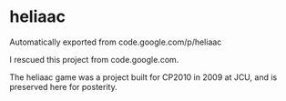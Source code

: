 # heliaac
Automatically exported from code.google.com/p/heliaac

I rescued this project from code.google.com. 

The heliaac game was a project built for CP2010 in 2009 at JCU, and is preserved here for posterity.
